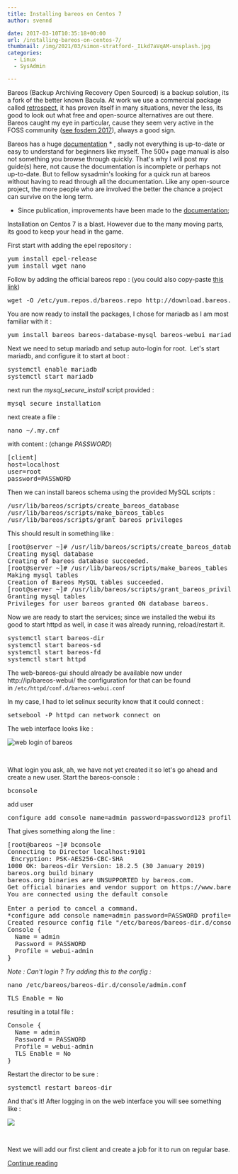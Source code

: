 ```yaml
---
title: Installing bareos on Centos 7
author: svennd

date: 2017-03-10T10:35:18+00:00
url: /installing-bareos-on-centos-7/
thumbnail: /img/2021/03/simon-stratford-_ILkd7aVqAM-unsplash.jpg
categories:
  - Linux
  - SysAdmin

---
```

Bareos (Backup Archiving Recovery Open Sourced) is a backup solution, its a fork of the better known Bacula. At work we use a commercial package called [retrospect][1], it has proven itself in many situations, never the less, its good to look out what free and open-source alternatives are out there. Bareos caught my eye in particular, cause they seem very active in the FOSS community ([see fosdem 2017][2]), always a good sign.

Bareos has a huge [documentation][3] * , sadly not everything is up-to-date or easy to understand for beginners like myself. The 500+ page manual is also not something you browse through quickly. That's why I will post my guide(s) here, not cause the documentation is incomplete or perhaps not up-to-date. But to fellow sysadmin's looking for a quick run at bareos without having to read through all the documentation. Like any open-source project, the more people who are involved the better the chance a project can survive on the long term.

* Since publication, improvements have been made to the [documentation][4];

<!--more-->

Installation on Centos 7 is a blast. However due to the many moving parts, its good to keep your head in the game.

First start with adding the epel repository :

<pre>yum install epel-release
yum install wget nano</pre>

Follow by adding the official bareos repo : (you could also copy-paste [this link][5])

<pre>wget -O /etc/yum.repos.d/bareos.repo http://download.bareos.org/bareos/release/latest/CentOS_7/bareos.repo</pre>

You are now ready to install the packages, I chose for mariadb as I am most familiar with it :

<pre>yum install bareos bareos-database-mysql bareos-webui mariadb-server</pre>

Next we need to setup mariadb and setup auto-login for root.  Let's start mariadb, and configure it to start at boot :

<pre>systemctl enable mariadb
systemctl start mariadb</pre>

next run the _mysql\_secure\_install_ script provided :

<pre>mysql_secure_installation</pre>

next create a file :

<pre>nano ~/.my.cnf</pre>

with content : (change _PASSWORD_)

<pre>[client]
host=localhost
user=root
password=PASSWORD</pre>

Then we can install bareos schema using the provided MySQL scripts :

<pre>/usr/lib/bareos/scripts/create_bareos_database
/usr/lib/bareos/scripts/make_bareos_tables
/usr/lib/bareos/scripts/grant_bareos_privileges</pre>

This should result in something like :

<pre>[root@server ~]# /usr/lib/bareos/scripts/create_bareos_database
Creating mysql database
Creating of bareos database succeeded.
[root@server ~]# /usr/lib/bareos/scripts/make_bareos_tables
Making mysql tables
Creation of Bareos MySQL tables succeeded.
[root@server ~]# /usr/lib/bareos/scripts/grant_bareos_privileges
Granting mysql tables
Privileges for user bareos granted ON database bareos.</pre>

Now we are ready to start the services; since we installed the webui its good to start httpd as well, in case it was already running, reload/restart it.

<pre>systemctl start bareos-dir
systemctl start bareos-sd
systemctl start bareos-fd
systemctl start httpd</pre>

The web-bareos-gui should already be available now under http://ip/bareos-webui/ the configuration for that can be found in <code class="EnlighterJSRAW" data-enlighter-language="null">/etc/httpd/conf.d/bareos-webui.conf</code>

In my case, I had to let selinux security know that it could connect :

<pre>setsebool -P httpd_can_network_connect on</pre>

The web interface looks like :

![web login of bareos](/img/2017/03/webbased_bareos.png) 

&nbsp;

What login you ask, ah, we have not yet created it so let's go ahead and create a new user. Start the bareos-console :

<pre>bconsole</pre>

add user

<pre>configure add console name=admin password=password123 profile=webui-admin
</pre>

That gives something along the line :

<pre>[root@bareos ~]# bconsole
Connecting to Director localhost:9101
 Encryption: PSK-AES256-CBC-SHA
1000 OK: bareos-dir Version: 18.2.5 (30 January 2019)
bareos.org build binary
bareos.org binaries are UNSUPPORTED by bareos.com.
Get official binaries and vendor support on https://www.bareos.com
You are connected using the default console

Enter a period to cancel a command.
*configure add console name=admin password=PASSWORD profile=webui-admin
Created resource config file "/etc/bareos/bareos-dir.d/console/admin.conf":
Console {
  Name = admin
  Password = PASSWORD
  Profile = webui-admin
}
</pre>

_Note : Can't login ? Try adding this to the config :_

<pre>nano /etc/bareos/bareos-dir.d/console/admin.conf</pre>

<pre>TLS Enable = No</pre>

resulting in a total file :

<pre>Console {
  Name = admin
  Password = PASSWORD
  Profile = webui-admin
  TLS Enable = No
}
</pre>

Restart the director to be sure :

<pre>systemctl restart bareos-dir</pre>

And that's it! After logging in on the web interface you will see something like :

[![](/img/2017/03/bareos-1024x452.png)][6]

&nbsp;

Next we will add our first client and create a job for it to run on regular base.

[Continue reading][7]

 [1]: https://www.retrospect.com
 [2]: https://fosdem.org/2022/archives/
 [3]: https://www.bareos.org/en/manual.html
 [4]: https://docs.bareos.org/
 [5]: https://download.bareos.org/bareos/release/
 [6]: /img/2017/03/bareos.png
 [7]: https://www.svennd.be/bareos-articles/

